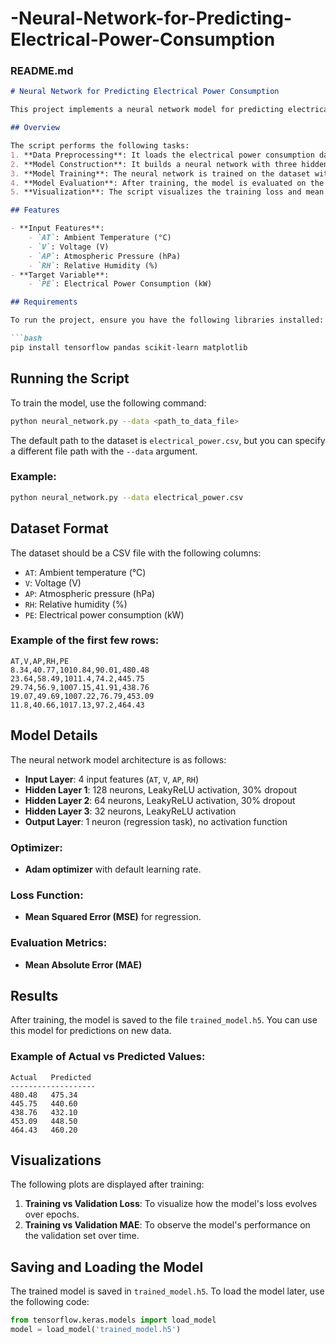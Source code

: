 # -Neural-Network-for-Predicting-Electrical-Power-Consumption

### README.md

```markdown
# Neural Network for Predicting Electrical Power Consumption

This project implements a neural network model for predicting electrical power consumption based on multiple features such as temperature, pressure, humidity, and voltage. The model is built using TensorFlow and Keras and performs regression on the electrical power consumption dataset.

## Overview

The script performs the following tasks:
1. **Data Preprocessing**: It loads the electrical power consumption data, splits it into training and testing sets, and normalizes the input features.
2. **Model Construction**: It builds a neural network with three hidden layers using LeakyReLU activation and dropout for regularization.
3. **Model Training**: The neural network is trained on the dataset with validation and saving the trained model.
4. **Model Evaluation**: After training, the model is evaluated on the test set, and predictions are made.
5. **Visualization**: The script visualizes the training loss and mean absolute error (MAE) for both training and validation data.

## Features

- **Input Features**: 
    - `AT`: Ambient Temperature (°C)
    - `V`: Voltage (V)
    - `AP`: Atmospheric Pressure (hPa)
    - `RH`: Relative Humidity (%)
- **Target Variable**: 
    - `PE`: Electrical Power Consumption (kW)

## Requirements

To run the project, ensure you have the following libraries installed:

```bash
pip install tensorflow pandas scikit-learn matplotlib
```

## Running the Script

To train the model, use the following command:

```bash
python neural_network.py --data <path_to_data_file>
```

The default path to the dataset is `electrical_power.csv`, but you can specify a different file path with the `--data` argument.

### Example:

```bash
python neural_network.py --data electrical_power.csv
```

## Dataset Format

The dataset should be a CSV file with the following columns:
- `AT`: Ambient temperature (°C)
- `V`: Voltage (V)
- `AP`: Atmospheric pressure (hPa)
- `RH`: Relative humidity (%)
- `PE`: Electrical power consumption (kW)

### Example of the first few rows:

```csv
AT,V,AP,RH,PE
8.34,40.77,1010.84,90.01,480.48
23.64,58.49,1011.4,74.2,445.75
29.74,56.9,1007.15,41.91,438.76
19.07,49.69,1007.22,76.79,453.09
11.8,40.66,1017.13,97.2,464.43
```

## Model Details

The neural network model architecture is as follows:
- **Input Layer**: 4 input features (`AT`, `V`, `AP`, `RH`)
- **Hidden Layer 1**: 128 neurons, LeakyReLU activation, 30% dropout
- **Hidden Layer 2**: 64 neurons, LeakyReLU activation, 30% dropout
- **Hidden Layer 3**: 32 neurons, LeakyReLU activation
- **Output Layer**: 1 neuron (regression task), no activation function

### Optimizer:
- **Adam optimizer** with default learning rate.

### Loss Function:
- **Mean Squared Error (MSE)** for regression.

### Evaluation Metrics:
- **Mean Absolute Error (MAE)**

## Results

After training, the model is saved to the file `trained_model.h5`. You can use this model for predictions on new data.

### Example of Actual vs Predicted Values:

```text
Actual   Predicted
-------------------
480.48   475.34
445.75   440.60
438.76   432.10
453.09   448.50
464.43   460.20
```

## Visualizations

The following plots are displayed after training:
1. **Training vs Validation Loss**: To visualize how the model's loss evolves over epochs.
2. **Training vs Validation MAE**: To observe the model's performance on the validation set over time.

## Saving and Loading the Model

The trained model is saved in `trained_model.h5`. To load the model later, use the following code:

```python
from tensorflow.keras.models import load_model
model = load_model('trained_model.h5')
```
